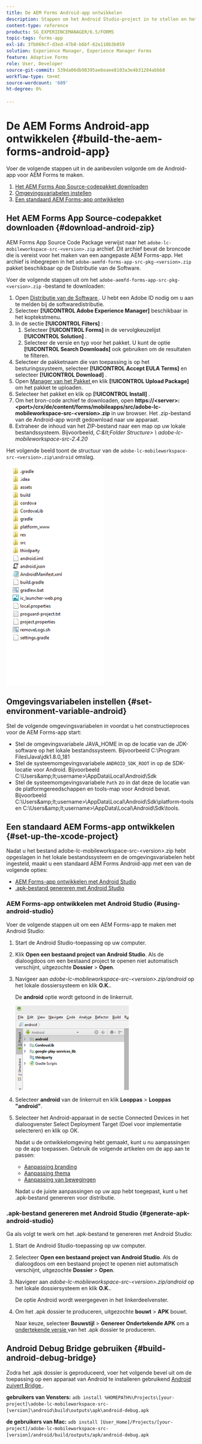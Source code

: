 ```yaml
---
title: De AEM Forms Android-app ontwikkelen
description: Stappen om het Android Studio-project in te stellen en het .apk-bestand voor de AEM Forms-app voor Android te maken
content-type: reference
products: SG_EXPERIENCEMANAGER/6.5/FORMS
topic-tags: forms-app
exl-id: 3fb069cf-d3ed-47b0-b6bf-82e110b3b059
solution: Experience Manager, Experience Manager Forms
feature: Adaptive Forms
role: User, Developer
source-git-commit: 539da06db98395ae6eaee8103a3e4b31204abbb8
workflow-type: tm+mt
source-wordcount: '689'
ht-degree: 0%

---
```


# De AEM Forms Android-app ontwikkelen {#build-the-aem-forms-android-app}

Voer de volgende stappen uit in de aanbevolen volgorde om de Android-app voor AEM Forms te maken.

1. [Het AEM Forms App Source-codepakket downloaden](#download-android-zip)
1. [Omgevingsvariabelen instellen](#set-environment-variable-android)
1. [Een standaard AEM Forms-app ontwikkelen](#set-up-the-xcode-project)

## Het AEM Forms App Source-codepakket downloaden {#download-android-zip}

AEM Forms App Source Code Package verwijst naar het `adobe-lc-mobileworkspace-src-<version>.zip` archief. Dit archief bevat de broncode die is vereist voor het maken van een aangepaste AEM Forms-app. Het archief is inbegrepen in het `adobe-aemfd-forms-app-src-pkg-<version>.zip` pakket beschikbaar op de Distributie van de Software.

Voer de volgende stappen uit om het `adobe-aemfd-forms-app-src-pkg-<version>.zip` -bestand te downloaden:

1. Open [ Distributie van de Software ](https://experience.adobe.com/downloads). U hebt een Adobe ID nodig om u aan te melden bij de softwaredistributie.
1. Selecteer **[!UICONTROL Adobe Experience Manager]** beschikbaar in het koptekstmenu.
1. In de sectie **[!UICONTROL Filters]** :
   1. Selecteer **[!UICONTROL Forms]** in de vervolgkeuzelijst **[!UICONTROL Solution]** .
   2. Selecteer de versie en typ voor het pakket. U kunt de optie **[!UICONTROL Search Downloads]** ook gebruiken om de resultaten te filteren.
1. Selecteer de pakketnaam die van toepassing is op het besturingssysteem, selecteer **[!UICONTROL Accept EULA Terms]** en selecteer **[!UICONTROL Download]** .
1. Open [ Manager van het Pakket ](https://experienceleague.adobe.com/docs/experience-manager-65/administering/contentmanagement/package-manager.html?lang=nl-NL) en klik **[!UICONTROL Upload Package]** om het pakket te uploaden.
1. Selecteer het pakket en klik op **[!UICONTROL Install]** .
1. Om het bron-code archief te downloaden, open **https://&lt;server>:&lt;port>/crx/de/content/forms/mobileapps/src/adobe-lc-mobileworkspace-src-&lt;version>.zip** in uw browser. Het .zip-bestand van de Android-app wordt gedownload naar uw apparaat.
1. Extraheer de inhoud van het ZIP-bestand naar een map op uw lokale bestandssysteem. Bijvoorbeeld, *C:\&lt;Folder Structure> \ adobe-lc-mobileworkspace-src-2.4.20*

Het volgende beeld toont de structuur van de `adobe-lc-mobileworkspace-src-<version>.zip\android` omslag.

![ zip_android_folder_structure ](assets/zip_android_folder_structure.png)

## Omgevingsvariabelen instellen {#set-environment-variable-android}

Stel de volgende omgevingsvariabelen in voordat u het constructieproces voor de AEM Forms-app start:

* Stel de omgevingsvariabele JAVA_HOME in op de locatie van de JDK-software op het lokale bestandssysteem. Bijvoorbeeld C:\Program Files\Java\jdk1.8.0_181
* Stel de systeemomgevingsvariabele `ANDROID_SDK_ROOT` in op de SDK-locatie voor Android. Bijvoorbeeld C:\Users\&amp;lt;username>\AppData\Local\Android\Sdk
* Stel de systeemomgevingsvariabele `Path` zo in dat deze de locatie van de platformgereedschappen en tools-map voor Android bevat. Bijvoorbeeld C:\Users\&amp;lt;username>\AppData\Local\Android\Sdk\platform-tools en C:\Users\&amp;lt;username>\AppData\Local\Android\Sdk\tools.

## Een standaard AEM Forms-app ontwikkelen {#set-up-the-xcode-project}

Nadat u het bestand adobe-lc-mobileworkspace-src-&lt;version>.zip hebt opgeslagen in het lokale bestandssysteem en de omgevingsvariabelen hebt ingesteld, maakt u een standaard AEM Forms Android-app met een van de volgende opties:

* [AEM Forms-app ontwikkelen met Android Studio](#using-android-studio)
* [.apk-bestand genereren met Android Studio](#generate-apk-android-studio)

### AEM Forms-app ontwikkelen met Android Studio {#using-android-studio}

Voer de volgende stappen uit om een AEM Forms-app te maken met Android Studio:

1. Start de Android Studio-toepassing op uw computer.
1. Klik **Open een bestaand project van Android Studio**. Als de dialoogdoos om een bestaand project te openen niet automatisch verschijnt, uitgezochte **Dossier** > **Open**.
1. Navigeer aan *adobe-lc-mobileworkspace-src-&lt;version>.zip/android* op het lokale dossiersysteem en klik **O.K.**.

   De **android** optie wordt getoond in de linkerruit.

   ![ android_folder_studio ](assets/android_folder_studio.png)

1. Selecteer **android** van de linkerruit en klik **Looppas** > **Looppas &quot;android&quot;**.
1. Selecteer het Android-apparaat in de sectie Connected Devices in het dialoogvenster Select Deployment Target (Doel voor implementatie selecteren) en klik op OK.

   Nadat u de ontwikkelomgeving hebt gemaakt, kunt u nu aanpassingen op de app toepassen. Gebruik de volgende artikelen om de app aan te passen:

   * [Aanpassing branding](/help/forms/using/branding-customization.md)
   * [Aanpassing thema](/help/forms/using/theme-customization.md)
   * [Aanpassing van bewegingen](/help/forms/using/gesture-customization.md)

   Nadat u de juiste aanpassingen op uw app hebt toegepast, kunt u het .apk-bestand genereren voor distributie.

### .apk-bestand genereren met Android Studio {#generate-apk-android-studio}

Ga als volgt te werk om het .apk-bestand te genereren met Android Studio:

1. Start de Android Studio-toepassing op uw computer.
1. Selecteer **Open een bestaand project van Android Studio**. Als de dialoogdoos om een bestaand project te openen niet automatisch verschijnt, uitgezochte **Dossier** > **Open**.
1. Navigeer aan *adobe-lc-mobileworkspace-src-&lt;version>.zip/android* op het lokale dossiersysteem en klik **O.K.**.

   De optie Android wordt weergegeven in het linkerdeelvenster.

1. Om het .apk dossier te produceren, uitgezochte **bouwt** > **APK** bouwt.

   Naar keuze, selecteer **Bouwstijl** > **Genereer Ondertekende APK** om a [ ondertekende versie ](https://developer.android.com/studio/publish/app-signing) van het .apk dossier te produceren.

## Android Debug Bridge gebruiken {#build-android-debug-bridge}

Zodra het .apk dossier is geproduceerd, voer het volgende bevel uit om de toepassing op een apparaat van Android te installeren gebruikend [ Android zuivert Bridge ](https://developer.android.com/tools/adb).

**gebruikers van Vensters:** `adb install %HOMEPATH%\Projects\[your-project]\adobe-lc-mobileworkspace-src-[version]\android\build\outputs\apk\android-debug.apk`

**de gebruikers van Mac:** `adb install [User_Home]/Projects/[your-project]/adobe-lc-mobileworkspace-src-[version]/android/build/outputs/apk/android-debug.apk`
